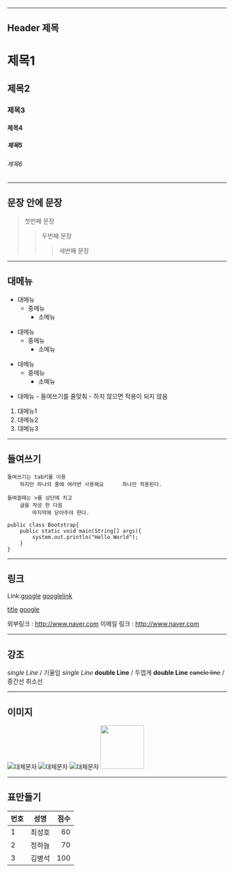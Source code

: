 
---
Header 제목
---

# 제목1
## 제목2
### 제목3
#### 제목4
##### 제목5
###### 제목6
---
문장 안에 문장
---
>첫번째 문장
>>두번째 문장
>>>세번째 문장
---
대메뉴 
---
* 대메뉴
    * 중메뉴
        * 소메뉴
- 대메뉴
    - 중메뉴
        - 소메뉴
+ 대메뉴
    + 중메뉴
        + 소메뉴
- 대메뉴
        - 들여쓰기를 줄맞춰 
        - 하지 않으면 적용이 되지 않음

1. 대메뉴1
2. 대메뉴2
3. 대메뉴3
---
들여쓰기
---
    들여쓰기는 tab키를 이용
        하지만 하나의 줄에 여러번 사용해요      하나만 적용된다.
>
    들여쓸때는 >를 상단에 치고
        글을 작성 한 다음
            마지막에 닫아주야 한다.
>

```
public class Bootstrap{
    public static void main(String[] args){
        system.out.println("Hello World");
    }
}
```

***
링크
---

Link:[google](googlelink)
[googlelink](http://www.google.com)

[title](link)
[google](www.google.com)

외부링크 : <http://www.naver.com>
이메일 링크 : http://www.naver.com

***
강조
---

*single Line* / 기울임
_single Line_
**double Line** / 두껍게
__double Line__
~~cancle line~~ / 중간선 취소선

***
이미지
---

![대체문자](이미지URL)
![대체문자](/img/logo/main_logo.jpg "에베베베")
![대체문자](/img/logo/main_logo.jpg "에베베베")
<img src="/img/logo/main_logo.jpg" width="100" height="100">


***
표만들기
---

| 번호 | 성명 | 점수 |
|:-----|:----------:|-------:|
|1|최성호|60|
|2|정하늘|70|
|3|김병석|100|